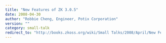 ```yaml
---
title: "New Features of ZK 3.0.5"
date: 2008-04-30
author: "Robbie Cheng, Engineer, Potix Corporation"
version: ""
category: small-talk
redirect_to: "http://books.zkoss.org/wiki/Small Talks/2008/April/New Features of ZK 3.0.5"
---
```

